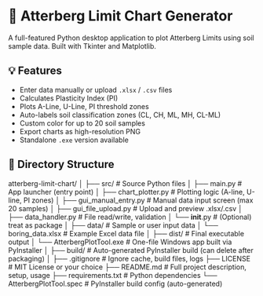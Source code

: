 # 🧪 Atterberg Limit Chart Generator

A full-featured Python desktop application to plot Atterberg Limits using soil sample data. Built with Tkinter and Matplotlib.  

## 💡 Features

- Enter data manually or upload `.xlsx` / `.csv` files
- Calculates Plasticity Index (PI)
- Plots A-Line, U-Line, PI threshold zones
- Auto-labels soil classification zones (CL, CH, ML, MH, CL-ML)
- Custom color for up to 20 soil samples
- Export charts as high-resolution PNG
- Standalone `.exe` version available

## 📂 Directory Structure
atterberg-limit-chart/
│
├── src/                            # Source Python files
│   ├── main.py                     # App launcher (entry point)
│   ├── chart_plotter.py            # Plotting logic (A-line, U-line, PI zones)
│   ├── gui_manual_entry.py         # Manual data input screen (max 20 samples)
│   ├── gui_file_upload.py          # Upload and preview .xlsx/.csv
│   ├── data_handler.py             # File read/write, validation
│   └── __init__.py                 # (Optional) treat as package
│
├── data/                           # Sample or user input data
│   └── boring_data.xlsx            # Example Excel data file
│
├── dist/                           # Final executable output
│   └── AtterbergPlotTool.exe       # One-file Windows app built via PyInstaller
│
├── build/                          # Auto-generated PyInstaller build (can delete after packaging)
│
├── .gitignore                      # Ignore cache, build files, logs
├── LICENSE                         # MIT License or your choice
├── README.md                       # Full project description, setup, usage
├── requirements.txt                # Python dependencies
└── AtterbergPlotTool.spec          # PyInstaller build config (auto-generated)

